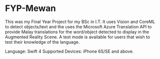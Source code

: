 # FYP-Mewan

This was my Final Year Project for my BSc in I.T.
It uses Vision and CoreML to detect objects/text and the uses the Microsoft Azure Translation API to provide Malay translations for the word/object detected to display in the Augmented Reality Scene. 
A test mode is available for users that wish to test their knowledge of the language.

Language: Swift 4
Supported Devices: iPhone 6S/SE and above.

